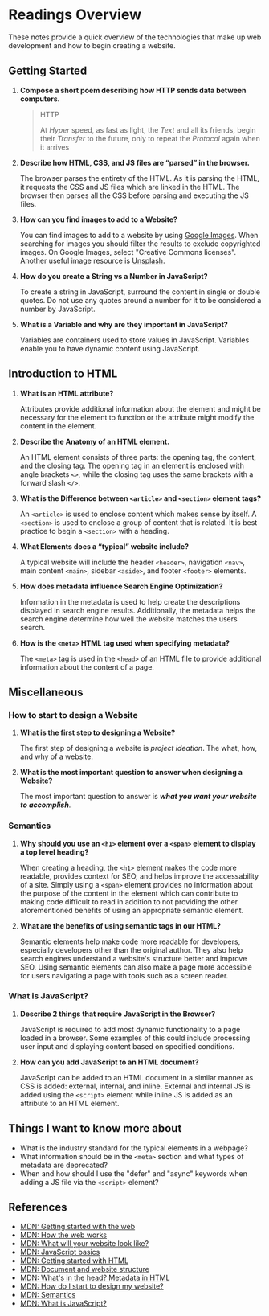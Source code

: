 # Readings Overview

These notes provide a quick overview of the technologies that make up web development and how to begin creating a website.

## Getting Started

1. **Compose a short poem describing how HTTP sends data between computers.**

    > HTTP
    >
    > At *Hyper* speed, as fast as light, the *Text* and all its friends, begin their *Transfer* to the future, only to repeat the *Protocol* again when it arrives

2. **Describe how HTML, CSS, and JS files are “parsed” in the browser.**

    The browser parses the entirety of the HTML. As it is parsing the HTML, it requests the CSS and JS files which are linked in the HTML. The browser then parses all the CSS before parsing and executing the JS files.

3. **How can you find images to add to a Website?**

    You can find images to add to a website by using [Google Images](https://images.google.com/). When searching for images you should filter the results to exclude copyrighted images. On Google Images, select "Creative Commons licenses". Another useful image resource is [Unsplash](https://unsplash.com/).

4. **How do you create a String vs a Number in JavaScript?**

    To create a string in JavaScript, surround the content in single or double quotes. Do not use any quotes around a number for it to be considered a number by JavaScript.

5. **What is a Variable and why are they important in JavaScript?**

    Variables are containers used to store values in JavaScript. Variables enable you to have dynamic content using JavaScript.

## Introduction to HTML

1. **What is an HTML attribute?**

    Attributes provide additional information about the element and might be necessary for the element to function or the attribute might modify the content in the element.

2. **Describe the Anatomy of an HTML element.**

    An HTML element consists of three parts: the opening tag, the content, and the closing tag. The opening tag in an element is enclosed with angle brackets `<>`, while the closing tag uses the same brackets with a forward slash `</>`.

3. **What is the Difference between `<article>` and `<section>` element tags?**

    An `<article>` is used to enclose content which makes sense by itself. A `<section>` is used to enclose a group of content that is related. It is best practice to begin a `<section>` with a heading.

4. **What Elements does a “typical” website include?**

    A typical website will include the header `<header>`, navigation `<nav>`, main content `<main>`, sidebar `<aside>`, and footer `<footer>` elements.

5. **How does metadata influence Search Engine Optimization?**

    Information in the metadata is used to help create the descriptions displayed in search engine results. Additionally, the metadata helps the search engine determine how well the website matches the users search.

6. **How is the `<meta>` HTML tag used when specifying metadata?**

    The `<meta>` tag is used in the `<head>` of an HTML file to provide additional information about the content of a page.

## Miscellaneous

### How to start to design a Website

1. **What is the first step to designing a Website?**

    The first step of designing a website is *project ideation*. The what, how, and why of a website.

2. **What is the most important question to answer when designing a Website?**

    The most important question to answer is ***what you want your website to accomplish***.

### Semantics

1. **Why should you use an `<h1>` element over a `<span>` element to display a top level heading?**

    When creating a heading, the `<h1>` element makes the code more readable, provides context for SEO, and helps improve the accessability of a site. Simply using a `<span>` element provides no information about the purpose of the content in the element which can contribute to making code difficult to read in addition to not providing the other aforementioned benefits of using an appropriate semantic element.

2. **What are the benefits of using semantic tags in our HTML?**

    Semantic elements help make code more readable for developers, especially developers other than the original author. They also help search engines understand a website's structure better and improve SEO. Using semantic elements can also make a page more accessible for users navigating a page with tools such as a screen reader.

### What is JavaScript?

1. **Describe 2 things that require JavaScript in the Browser?**

    JavaScript is required to add most dynamic functionality to a page loaded in a browser. Some examples of this could include processing user input and displaying content based on specified conditions.

2. **How can you add JavaScript to an HTML document?**

    JavaScript can be added to an HTML document in a similar manner as CSS is added: external, internal, and inline. External and internal JS is added using the `<script>` element while inline JS is added as an attribute to an HTML element.

## Things I want to know more about

- What is the industry standard for the typical elements in a webpage?
- What information should be in the `<meta>` section and what types of metadata are deprecated?
- When and how should I use the "defer" and "async" keywords when adding a JS file via the `<script>` element?

## References

- [MDN: Getting started with the web](https://developer.mozilla.org/en-US/docs/Learn/Getting_started_with_the_web)
- [MDN: How the web works](https://developer.mozilla.org/en-US/docs/Learn/Getting_started_with_the_web/How_the_Web_works)
- [MDN: What will your website look like?](https://developer.mozilla.org/en-US/docs/Learn/Getting_started_with_the_web/What_will_your_website_look_like)
- [MDN: JavaScript basics](https://developer.mozilla.org/en-US/docs/Learn/Getting_started_with_the_web/JavaScript_basics)
- [MDN: Getting started with HTML](https://developer.mozilla.org/en-US/docs/Learn/HTML/Introduction_to_HTML/Getting_started)
- [MDN: Document and website structure](https://developer.mozilla.org/en-US/docs/Learn/HTML/Introduction_to_HTML/Document_and_website_structure)
- [MDN: What's in the head? Metadata in HTML](https://developer.mozilla.org/en-US/docs/Learn/HTML/Introduction_to_HTML/The_head_metadata_in_HTML)
- [MDN: How do I start to design my website?](https://developer.mozilla.org/en-US/docs/Learn/Common_questions/Design_and_accessibility/Thinking_before_coding)
- [MDN: Semantics](https://developer.mozilla.org/en-US/docs/Glossary/Semantics)
- [MDN: What is JavaScript?](https://developer.mozilla.org/en-US/docs/Learn/JavaScript/First_steps/What_is_JavaScript)
